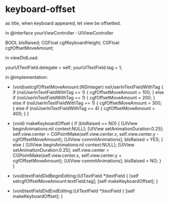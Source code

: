 keyboard-offset
===============

as title, when keyboard appeared, let view be offsetted.


in @interface yourViewController : UIViewController <UITextFieldDelegate>

  BOOL bIsRaised;
  CGFloat cgfKeyboardHeight;
  CGFloat cgfOffsetMoveAmount;
  
in viewDidLoad:

  yourUITextField.delegate = self;
  yourUITextField.tag = 1;
  
in @implementation:

  - (void)setcgfOffsetMoveAmount:(NSInteger) nsiUserInTextFieldWithTag {
      if (nsiUserInTextFieldWithTag == 1) {
          cgfOffsetMoveAmount = 100;
      } else if (nsiUserInTextFieldWithTag == 1) {
          cgfOffsetMoveAmount = 200;
      } else if (nsiUserInTextFieldWithTag == 1) {
          cgfOffsetMoveAmount = 300;
      } else if (nsiUserInTextFieldWithTag == 4) {
          cgfOffsetMoveAmount = 400;
      }
  }
  
  - (void) makeKeyboardOffset
  {
      if (bIsRaised == NO)
      {
          [UIView beginAnimations:nil context:NULL];
          [UIView setAnimationDuration:0.25];
          self.view.center = CGPointMake(self.view.center.x, self.view.center.y - cgfOffsetMoveAmount);
          [UIView commitAnimations];
          bIsRaised = YES;
      } else {
          [UIView beginAnimations:nil context:NULL];
          [UIView setAnimationDuration:0.25];
          self.view.center = CGPointMake(self.view.center.x, self.view.center.y + cgfOffsetMoveAmount);
          [UIView commitAnimations];
          bIsRaised = NO;
      }
  }
  
  - (void)textFieldDidBeginEditing:(UITextField *)textField {
      [self setcgfOffsetMoveAmount:textField.tag];
      [self makeKeyboardOffset];
  }
  
  - (void)textFieldDidEndEditing:(UITextField *)textField {
      [self makeKeyboardOffset];
  }
